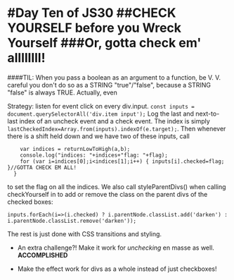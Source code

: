 #Day Ten of JS30
##CHECK YOURSELF before you Wreck Yourself
###Or, gotta check em' allllllll!
====

####TIL: When you pass a boolean as an argument to a function, be V. V. careful you don't do so as a STRING "true"/"false", because a STRING "false" is always TRUE. Actually, even

Strategy: listen for event click on every div.input. `const inputs = document.querySelectorAll('div.item input');` Log the last and next-to-last index of an uncheck event and a check event. The index is simply `lastCheckedIndex=Array.from(inputs).indexOf(e.target);`. Then whenever there is a shift held down and we have two of these inputs, call   

```function checkYourself(a,b,flag) { //before you...
    var indices = returnLowToHigh(a,b);
    console.log("indices: "+indices+"flag: "+flag);
    for (var i=indices[0];i<indices[1];i++) { inputs[i].checked=flag; }//GOTTA CHECK EM ALL!
  }
```

to set the flag on all the indices. We also call styleParentDivs() when calling checkYourself in to add or remove the class on the parent divs of the checked boxes:

`inputs.forEach(i=>(i.checked) ? i.parentNode.classList.add('darken') : i.parentNode.classList.remove('darken'));`

The rest is just done with CSS transitions and styling.

* An extra challenge?! Make it work for *unchecking* en masse as well. **ACCOMPLISHED**

* Make the effect work for divs as a whole instead of just checkboxes!
